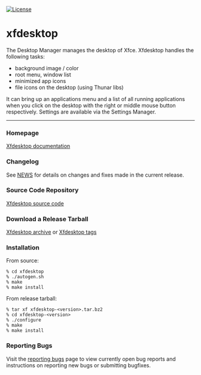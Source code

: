 [![License](https://img.shields.io/badge/License-GPL%20v2-blue.svg)](https://gitlab.xfce.org/xfce/xfdesktop/-/blob/master/COPYING)

# xfdesktop


The Desktop Manager manages the desktop of Xfce. Xfdesktop handles the 
following tasks:

  * background image / color
  * root menu, window list
  * minimized app icons
  * file icons on the desktop (using Thunar libs)

It can bring up an applications menu and a list of all running applications when you click on the desktop with the right or middle mouse button respectively. Settings are available via the Settings Manager.

----

### Homepage

[Xfdesktop documentation](https://docs.xfce.org/xfce/xfdesktop/start)

### Changelog

See [NEWS](https://gitlab.xfce.org/xfce/xfdesktop/-/blob/master/NEWS) for details on changes and fixes made in the current release.

### Source Code Repository

[Xfdesktop source code](https://gitlab.xfce.org/xfce/xfdesktop)

### Download a Release Tarball

[Xfdesktop archive](https://archive.xfce.org/src/xfce/xfdesktop)
    or
[Xfdesktop tags](https://gitlab.xfce.org/xfce/xfdesktop/-/tags)

### Installation

From source: 

    % cd xfdesktop
    % ./autogen.sh
    % make
    % make install

From release tarball:

    % tar xf xfdesktop-<version>.tar.bz2
    % cd xfdesktop-<version>
    % ./configure
    % make
    % make install

### Reporting Bugs

Visit the [reporting bugs](https://docs.xfce.org/xfce/xfdesktop/bugs) page to view currently open bug reports and instructions on reporting new bugs or submitting bugfixes.


